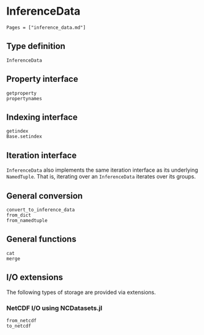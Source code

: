# InferenceData

```@index
Pages = ["inference_data.md"]
```

## Type definition

```@docs
InferenceData
```

## Property interface

```@docs
getproperty
propertynames
```

## Indexing interface

```@docs
getindex
Base.setindex
```

## Iteration interface

`InferenceData` also implements the same iteration interface as its underlying `NamedTuple`.
That is, iterating over an `InferenceData` iterates over its groups.

## General conversion

```@docs
convert_to_inference_data
from_dict
from_namedtuple
```

## General functions

```@docs
cat
merge
```

## I/O extensions

The following types of storage are provided via extensions.

### NetCDF I/O using NCDatasets.jl

```@docs
from_netcdf
to_netcdf
```
